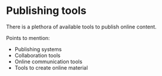 # Publishing tools

There is a plethora of available tools to publish online content. 

Points to mention:

- Publishing systems
- Collaboration tools
- Online communication tools
- Tools to create online material
